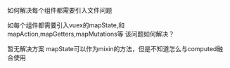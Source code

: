 如何解决每个组件都需要引入文件问题

如每个组件都需要引入vuex的mapState,和mapAction,mapGetters,mapMutations等
该问题如何解决？


暂无解决方案
mapState可以作为mixin的方法，但是不知道怎么与computed融合使用